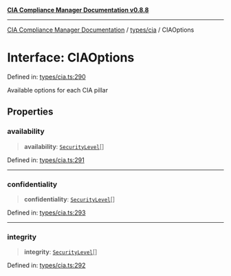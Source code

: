 [**CIA Compliance Manager Documentation v0.8.8**](../../../README.md)

***

[CIA Compliance Manager Documentation](../../../modules.md) / [types/cia](../README.md) / CIAOptions

# Interface: CIAOptions

Defined in: [types/cia.ts:290](https://github.com/Hack23/cia-compliance-manager/blob/88094f2c4c350fd10a1e440c3eab70aedd819944/src/types/cia.ts#L290)

Available options for each CIA pillar

## Properties

### availability

> **availability**: [`SecurityLevel`](../type-aliases/SecurityLevel.md)[]

Defined in: [types/cia.ts:291](https://github.com/Hack23/cia-compliance-manager/blob/88094f2c4c350fd10a1e440c3eab70aedd819944/src/types/cia.ts#L291)

***

### confidentiality

> **confidentiality**: [`SecurityLevel`](../type-aliases/SecurityLevel.md)[]

Defined in: [types/cia.ts:293](https://github.com/Hack23/cia-compliance-manager/blob/88094f2c4c350fd10a1e440c3eab70aedd819944/src/types/cia.ts#L293)

***

### integrity

> **integrity**: [`SecurityLevel`](../type-aliases/SecurityLevel.md)[]

Defined in: [types/cia.ts:292](https://github.com/Hack23/cia-compliance-manager/blob/88094f2c4c350fd10a1e440c3eab70aedd819944/src/types/cia.ts#L292)
